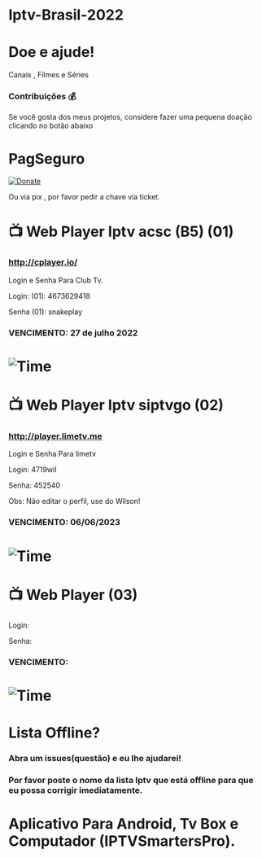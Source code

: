 # Iptv-Brasil-2022
# Doe e ajude!

Canais , Filmes e Séries

### Contribuições 💰 
Se você gosta dos meus projetos, considere fazer uma pequena doação clicando no botão abaixo

# PagSeguro
[![Donate](https://amanj.org.br/wp-content/uploads/2021/11/quero_doar.png)](https://pag.ae/7WsNdZYw6)

Ou via pix , por favor pedir a chave via ticket.

#  📺 Web Player Iptv acsc (B5) (01)

### http://cplayer.io/ 
Login e Senha Para Club Tv.

Login: (01): 4673629418

Senha (01): snakeplay

### VENCIMENTO: 27 de julho 2022
# ![Time](https://cdn-icons-png.flaticon.com/128/709/709511.png)

#  📺 Web Player Iptv siptvgo  (02)

### http://player.limetv.me
Login e Senha Para limetv

Login: 4719wil

Senha: 452540

Obs: Não editar o perfil, use do Wilson!

### VENCIMENTO:  06/06/2023
# ![Time](https://cdn-icons-png.flaticon.com/128/709/709511.png)


#  📺 Web Player  (03)

### 


Login: 

Senha: 
### VENCIMENTO: 
# ![Time](https://cdn-icons-png.flaticon.com/128/709/709511.png)

# Lista Offline?
### Abra um issues(questão) e eu lhe ajudarei!
### Por favor poste o nome da lista Iptv que está offline para que eu possa corrigir imediatamente.


# Aplicativo Para Android, Tv Box e Computador (IPTVSmartersPro).

